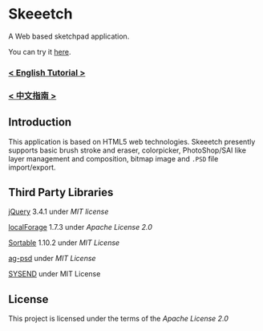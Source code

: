 # Skeeetch

A Web based sketchpad application.

You can try it [here](https://iraka-c.github.io/Skeeetch/index.html).

### [< English Tutorial >](./gl/docs/en/readme.md)

### [< 中文指南 >](./gl/docs/zh/readme.md)

## Introduction

This application is based on HTML5 web technologies. Skeeetch presently supports basic brush stroke and eraser, colorpicker, PhotoShop/SAI like layer management and composition, bitmap image and `.PSD` file import/export.

## Third Party Libraries

[jQuery](https://jquery.com/) 3.4.1 under *MIT license*

[localForage](https://github.com/localForage/localForage) 1.7.3 under *Apache License 2.0*

[Sortable](https://github.com/SortableJS/Sortable) 1.10.2 under *MIT License*

[ag-psd](https://github.com/Agamnentzar/ag-psd) under *MIT License*

[SYSEND](https://github.com/jcubic/sysend.js) under MIT License

## License

This project is licensed under the terms of the *Apache License 2.0*